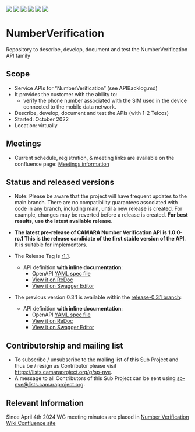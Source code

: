 <a href="https://github.com/camaraproject/NumberVerification/commits/" title="Last Commit"><img src="https://img.shields.io/github/last-commit/camaraproject/NumberVerification?style=plastic"></a>
<a href="https://github.com/camaraproject/NumberVerification/issues" title="Open Issues"><img src="https://img.shields.io/github/issues/camaraproject/NumberVerification?style=plastic"></a>
<a href="https://github.com/camaraproject/NumberVerification/pulls" title="Open Pull Requests"><img src="https://img.shields.io/github/issues-pr/camaraproject/NumberVerification?style=plastic"></a>
<a href="https://github.com/camaraproject/NumberVerification/graphs/contributors" title="Contributors"><img src="https://img.shields.io/github/contributors/camaraproject/NumberVerification?style=plastic"></a>
<a href="https://github.com/camaraproject/NumberVerification" title="Repo Size"><img src="https://img.shields.io/github/repo-size/camaraproject/NumberVerification?style=plastic"></a>
<a href="https://github.com/camaraproject/NumberVerification/blob/main/LICENSE" title="License"><img src="https://img.shields.io/badge/License-Apache%202.0-green.svg?style=plastic"></a>

# NumberVerification

Repository to describe, develop, document and test the NumberVerification API family

## Scope

* Service APIs for “NumberVerification” (see APIBacklog.md)  
* It provides the customer with the ability to:  
  * verify the phone number associated with the SIM used in the device connected to the mobile data network.
* Describe, develop, document and test the APIs (with 1-2 Telcos)  
* Started: October 2022
* Location: virtually  

## Meetings

* Current schedule, registration, & meeting links are available on the confluence page: [Meetings information](https://wiki.camaraproject.org/display/CAM/NumberVerification)



## Status and released versions

* Note: Please be aware that the project will have frequent updates to the main branch. There are no compatibility guarantees associated with code in any branch, including main, until a new release is created. For example, changes may be reverted before a release is created. **For best results, use the latest available release**.
* **The latest pre-release of CAMARA Number Verification API is 1.0.0-rc.1 This is the release candidate of the first stable version of the API**. It is suitable for implementors.
* The Release Tag is [r1.1](https://github.com/camaraproject/NumberVerification/releases/tag/r1.1).
  - API definition **with inline documentation**:
    - OpenAPI [YAML spec file](https://github.com/camaraproject/NumberVerification/blob/r1.1/code/API_definitions/number_verification.yaml)
    - [View it on ReDoc](https://redocly.github.io/redoc/?url=https://raw.githubusercontent.com/camaraproject/NumberVerification/r1.1/code/API_definitions/number_verification.yaml&nocors)
    - [View it on Swagger Editor](https://editor.swagger.io/?url=https://raw.githubusercontent.com/camaraproject/NumberVerification/r1.1/code/API_definitions/number_verification.yaml)


* The previous version 0.3.1 is available within the [release-0.3.1 branch](https://github.com/camaraproject/NumberVerification/tree/release-0.3.1):
  - API definition **with inline documentation**:
    - OpenAPI [YAML spec file](https://github.com/camaraproject/NumberVerification/blob/release-0.3.1/code/API_definitions/CAMARA/number_verification.yaml)
    - [View it on ReDoc](https://redocly.github.io/redoc/?url=https://raw.githubusercontent.com/camaraproject/NumberVerification/release-0.3.1/code/API_definitions/CAMARA/number_verification.yaml&nocors)
    - [View it on Swagger Editor](https://editor.swagger.io/?url=https://raw.githubusercontent.com/camaraproject/NumberVerification/release-0.3.1/code/API_definitions/CAMARA/number_verification.yaml)


## Contributorship and mailing list

* To subscribe / unsubscribe to the mailing list of this Sub Project and thus be / resign as Contributor please visit <https://lists.camaraproject.org/g/sp-nve>.
* A message to all Contributors of this Sub Project can be sent using <sp-nve@lists.camaraproject.org>.


## Relevant Information

Since April 4th 2024 WG meeting minutes are placed in [Number Verification Wiki Confluence site](https://wiki.camaraproject.org/display/CAM/Number+Verification)
